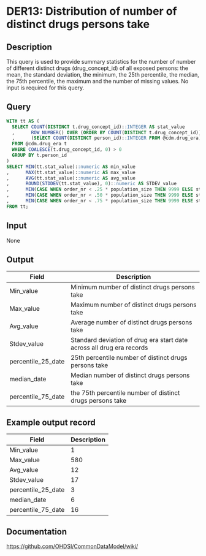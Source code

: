 <!---
Group:drug era
Name:DER13 Distribution of number of distinct drugs persons take
Author:Patrick Ryan
CDM Version: 5.3
-->

# DER13: Distribution of number of distinct drugs persons take

## Description
This query is used to provide summary statistics for the number of number of different distinct drugs (drug_concept_id) of all exposed persons: the mean, the standard deviation, the minimum, the 25th percentile, the median, the 75th percentile, the maximum and the number of missing values. No input is required for this query.

## Query
```sql
WITH tt AS (
  SELECT COUNT(DISTINCT t.drug_concept_id)::INTEGER AS stat_value
  ,      ROW_NUMBER() OVER (ORDER BY COUNT(DISTINCT t.drug_concept_id)) order_nr
  ,      (SELECT COUNT(DISTINCT person_id)::INTEGER FROM @cdm.drug_era) AS population_size
  FROM @cdm.drug_era t
  WHERE COALESCE(t.drug_concept_id, 0) > 0
  GROUP BY t.person_id
)
SELECT MIN(tt.stat_value)::numeric AS min_value
,      MAX(tt.stat_value)::numeric AS max_value
,      AVG(tt.stat_value)::numeric AS avg_value
,      ROUND(STDDEV(tt.stat_value), 0)::numeric AS STDEV_value
,      MIN(CASE WHEN order_nr < .25 * population_size THEN 9999 ELSE stat_value END)::numeric AS percentile_25
,      MIN(CASE WHEN order_nr < .50 * population_size THEN 9999 ELSE stat_value END)::numeric AS median_value
,      MIN(CASE WHEN order_nr < .75 * population_size THEN 9999 ELSE stat_value END)::numeric AS percentile_75
FROM tt;
```

## Input

None

## Output

|  Field |  Description |
| --- | --- |
| Min_value | Minimum number of distinct drugs persons take |
| Max_value | Maximum number of distinct drugs persons take |
| Avg_value | Average number of distinct drugs persons take |
| Stdev_value | Standard deviation of drug era start date across all drug era records |
| percentile_25_date | 25th percentile number of distinct drugs persons take |
| median_date | Median number of distinct drugs persons take |
| percentile_75_date | the 75th percentile number of distinct drugs persons take |

## Example output record

|  Field |  Description |
| --- | --- |
| Min_value | 1 |
| Max_value | 580 |
| Avg_value | 12 |
| Stdev_value | 17 |
| percentile_25_date | 3 |
| median_date | 6 |
| percentile_75_date | 16 |

## Documentation
https://github.com/OHDSI/CommonDataModel/wiki/
